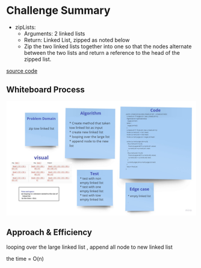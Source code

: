 # Challenge Summary
<!-- Description of the challenge -->

* zipLists:
  * Arguments: 2 linked lists
  * Return: Linked List, zipped as noted below
  * Zip the two linked lists together into one so that the nodes alternate between the two lists and return a reference to the head of the zipped list.

 [source code](https://github.com/Hiba-Almade/data-structures-and-algorithms/blob/main/java/linkedList/app/src/main/java/linkedList/LinkedList.java)
## Whiteboard Process
<!-- Embedded whiteboard image -->

![photo](./linked-list-zip.jpg)
## Approach & Efficiency
<!-- What approach did you take? Why? What is the Big O space/time for this approach? -->
looping over the large linked list , append all node to new linked list

the time = O(n)
